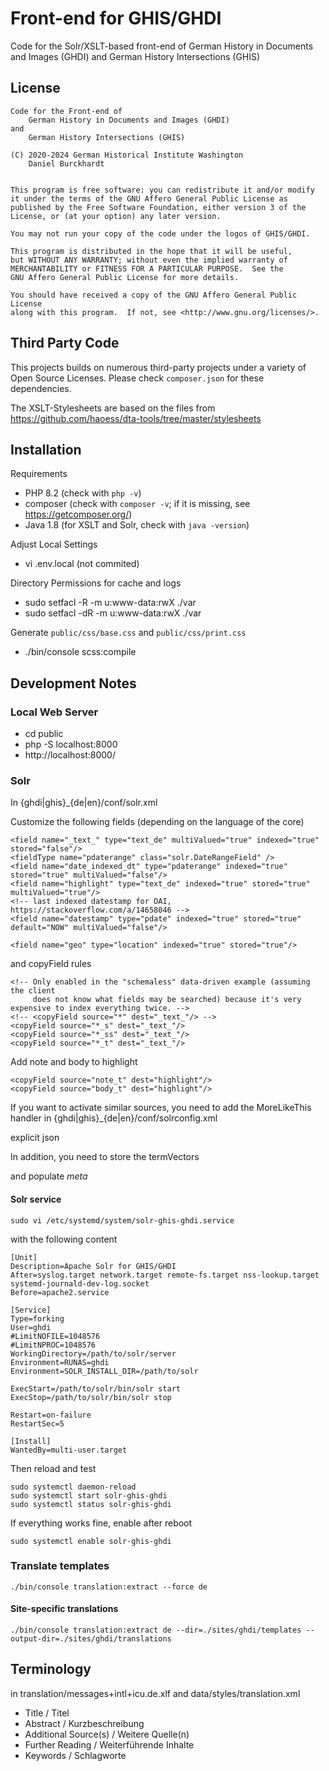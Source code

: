 Front-end for GHIS/GHDI
=======================

Code for the Solr/XSLT-based front-end of
    German History in Documents and Images (GHDI)
and
    German History Intersections (GHIS)

License
-------
    Code for the Front-end of
        German History in Documents and Images (GHDI)
    and
        German History Intersections (GHIS)

    (C) 2020-2024 German Historical Institute Washington
        Daniel Burckhardt


    This program is free software: you can redistribute it and/or modify
    it under the terms of the GNU Affero General Public License as
    published by the Free Software Foundation, either version 3 of the
    License, or (at your option) any later version.

    You may not run your copy of the code under the logos of GHIS/GHDI.

    This program is distributed in the hope that it will be useful,
    but WITHOUT ANY WARRANTY; without even the implied warranty of
    MERCHANTABILITY or FITNESS FOR A PARTICULAR PURPOSE.  See the
    GNU Affero General Public License for more details.

    You should have received a copy of the GNU Affero General Public License
    along with this program.  If not, see <http://www.gnu.org/licenses/>.

Third Party Code
----------------
This projects builds on numerous third-party projects under a variety of
Open Source Licenses. Please check `composer.json` for these dependencies.

The XSLT-Stylesheets are based on the files from
    https://github.com/haoess/dta-tools/tree/master/stylesheets

Installation
------------
Requirements

- PHP 8.2 (check with `php -v`)
- composer (check with `composer -v`; if it is missing, see https://getcomposer.org/)
- Java 1.8 (for XSLT and Solr, check with `java -version`)

Adjust Local Settings

- vi .env.local (not commited)

Directory Permissions for cache and logs

- sudo setfacl -R -m u:www-data:rwX ./var
- sudo setfacl -dR -m u:www-data:rwX ./var

Generate `public/css/base.css` and `public/css/print.css`

- ./bin/console scss:compile

Development Notes
-----------------

### Local Web Server

- cd public
- php -S localhost:8000
- http://localhost:8000/

### Solr

In {ghdi|ghis}_{de|en}/conf/solr.xml

Customize the following fields (depending on the language of the core)

    <field name="_text_" type="text_de" multiValued="true" indexed="true" stored="false"/>
    <fieldType name="pdaterange" class="solr.DateRangeField" />
    <field name="date_indexed_dt" type="pdaterange" indexed="true" stored="true" multiValued="false"/>
    <field name="highlight" type="text_de" indexed="true" stored="true" multiValued="true"/>
    <!-- last indexed datestamp for OAI, https://stackoverflow.com/a/14658046 -->
    <field name="datestamp" type="pdate" indexed="true" stored="true" default="NOW" multiValued="false"/>

    <field name="geo" type="location" indexed="true" stored="true"/>

and copyField rules

    <!-- Only enabled in the "schemaless" data-driven example (assuming the client
         does not know what fields may be searched) because it's very expensive to index everything twice. -->
    <!-- <copyField source="*" dest="_text_"/> -->
    <copyField source="*_s" dest="_text_"/>
    <copyField source="*_ss" dest="_text_"/>
    <copyField source="*_t" dest="_text_"/>

Add note and body to highlight

    <copyField source="note_t" dest="highlight"/>
    <copyField source="body_t" dest="highlight"/>


If you want to activate similar sources, you need to add the MoreLikeThis handler
in {ghdi|ghis}_{de|en}/conf/solrconfig.xml

  <!-- The MoreLikeThis request handler is not configured by default and needs to be set up before using it.
          https://solr.apache.org/guide/8_8/morelikethis.html#request-handler-configuration
  -->
  <requestHandler name="/mlt" class="solr.MoreLikeThisHandler">
    <lst name="defaults">
       <str name="echoParams">explicit</str>
       <str name="wt">json</str>
    </lst>
  </requestHandler>

In addition, you need to store the termVectors

  <field name="_text_" type="text_de" multiValued="true" indexed="true" termVectors="true" stored="false"/>
  <field name="_meta_" type="text_de" multiValued="true" indexed="true" termVectors="true" stored="true"/>

and populate _meta_

  <copyField source="title_s" dest="_meta_"/>
  <copyField source="authors_ss" dest="_meta_"/>
  <copyField source="genre_s" dest="_meta_"/>

#### Solr service

    sudo vi /etc/systemd/system/solr-ghis-ghdi.service

with the following content

    [Unit]
    Description=Apache Solr for GHIS/GHDI
    After=syslog.target network.target remote-fs.target nss-lookup.target systemd-journald-dev-log.socket
    Before=apache2.service

    [Service]
    Type=forking
    User=ghdi
    #LimitNOFILE=1048576
    #LimitNPROC=1048576
    WorkingDirectory=/path/to/solr/server
    Environment=RUNAS=ghdi
    Environment=SOLR_INSTALL_DIR=/path/to/solr

    ExecStart=/path/to/solr/bin/solr start
    ExecStop=/path/to/solr/bin/solr stop

    Restart=on-failure
    RestartSec=5

    [Install]
    WantedBy=multi-user.target

Then reload and test

    sudo systemctl daemon-reload
    sudo systemctl start solr-ghis-ghdi
    sudo systemctl status solr-ghis-ghdi

If everything works fine, enable after reboot

    sudo systemctl enable solr-ghis-ghdi


### Translate templates

    ./bin/console translation:extract --force de

#### Site-specific translations

    ./bin/console translation:extract de --dir=./sites/ghdi/templates --output-dir=./sites/ghdi/translations

Terminology
-----------
in translation/messages+intl+icu.de.xlf and data/styles/translation.xml

* Title / Titel
* Abstract / Kurzbeschreibung
* Additional Source(s) / Weitere Quelle(n)
* Further Reading / Weiterführende Inhalte
* Keywords / Schlagworte
